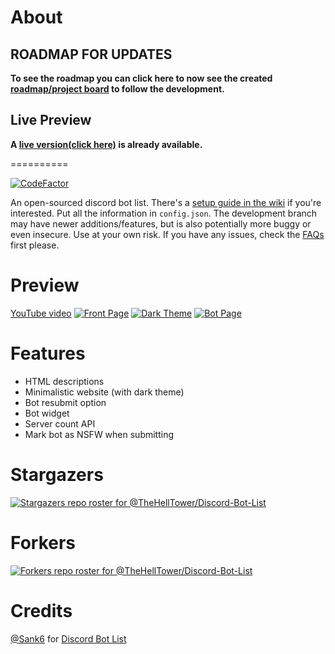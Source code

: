 # About

## ROADMAP FOR UPDATES

<strong>To see the roadmap you can click here to now see the created [roadmap/project board](https://github.com/users/TheHellTower/projects/1) to follow the development.</strong>

## Live Preview

<strong>A [live version(click here)](https://dbl.ovh) is already available.</strong>

==========

[![CodeFactor](https://www.codefactor.io/repository/github/thehelltower/discord-bot-list/badge)](https://www.codefactor.io/repository/github/thehelltower/discord-bot-list)

An open-sourced discord bot list.
There's a [setup guide in the wiki](https://github.com/TheHellTower/Discord-Bot-List/wiki/Setup-Information) if you're interested. Put all the information in `config.json`.
The development branch may have newer additions/features, but is also potentially more buggy or even insecure. Use at your own risk.
If you have any issues, check the [FAQs](https://github.com/TheHellTower/Discord-Bot-List/wiki/FAQs) first please.

# Preview
[YouTube video](https://youtu.be/muM9uOknN-Y)
[![Front Page](/screenshots/front.png?raw=true "Front Page")](https://youtu.be/muM9uOknN-Y)
[![Dark Theme](/screenshots/dark.png?raw=true "Dark Theme")](https://youtu.be/muM9uOknN-Y)
[![Bot Page](/screenshots/bot.png?raw=true "Bot Page")](https://youtu.be/muM9uOknN-Y)


# Features
 - HTML descriptions
 - Minimalistic website (with dark theme)
 - Bot resubmit option
 - Bot widget
 - Server count API
 - Mark bot as NSFW when submitting

# Stargazers
[![Stargazers repo roster for @TheHellTower/Discord-Bot-List](https://reporoster.com/stars/dark/notext/TheHellTower/Discord-Bot-List)](https://github.com/TheHellTower/Discord-Bot-List/stargazers)

# Forkers
[![Forkers repo roster for @TheHellTower/Discord-Bot-List](https://reporoster.com/forks/dark/notext/TheHellTower/Discord-Bot-List)](https://github.com/TheHellTower/Discord-Bot-List/network/members)

# Credits

[@Sank6](https://github.com/Sank6) for [Discord Bot List](https://github.com/Sank6/Discord-Bot-List)